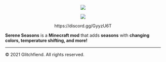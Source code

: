 <p align="center"><img src="https://i.imgur.com/l4lO6VR.png"></p>

<p align="center"><img src="https://i.imgur.com/CYxKg5M.png"></p>

<p align="center">https://discord.gg/GyyzU6T</p>

**Serene Seasons** is a **Minecraft mod** that adds **seasons** with **changing colors, temperature shifting, and more!**

-----------------

© 2021 Glitchfiend. All rights reserved.